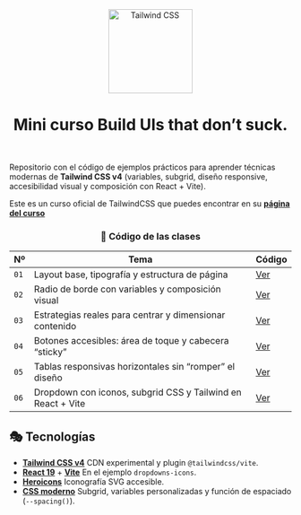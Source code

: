 <div align="center">

<img alt="Tailwind CSS" src="https://tailwindcss.com/favicons/android-chrome-192x192.png" width="150">

# Mini curso Build UIs that don’t suck.

</div>

</br>

Repositorio con el código de ejemplos prácticos para aprender técnicas modernas de **Tailwind CSS v4** (variables, subgrid, diseño responsive, accesibilidad visual y composición con React + Vite).

Este es un curso oficial de TailwindCSS que puedes encontrar en su [**página del curso**](https://tailwindcss.com/build-uis-that-dont-suck)

<div align="center">

### 📂 Código de las clases

| Nº   | Tema                                                        | Código                    |
| ---- | ----------------------------------------------------------- | ------------------------- |
| `01` | Layout base, tipografía y estructura de página              | [Ver](introduction/)      |
| `02` | Radio de borde con variables y composición visual           | [Ver](border-radius/)     |
| `03` | Estrategias reales para centrar y dimensionar contenido     | [Ver](center-things/)     |
| `04` | Botones accesibles: área de toque y cabecera “sticky”       | [Ver](btn-press-area/)    |
| `05` | Tablas responsivas horizontales sin “romper” el diseño      | [Ver](responsive-tables/) |
| `06` | Dropdown con iconos, subgrid CSS y Tailwind en React + Vite | [Ver](dropdowns-icons/)   |

</div>

## 🎭 Tecnologías

- [**Tailwind CSS v4**](https://tailwindcss.com/) CDN experimental y plugin `@tailwindcss/vite`.
- [**React 19**](https://react.dev/) + [**Vite**](https://vitejs.dev/) En el ejemplo `dropdowns-icons`.
- [**Heroicons**](https://heroicons.com/) Iconografía SVG accesible.
- [**CSS moderno**](https://developer.mozilla.org/docs/Web/CSS) Subgrid, variables personalizadas y función de espaciado (`--spacing()`).
